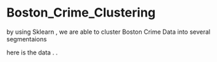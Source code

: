 # Boston_Crime_Clustering

by using Sklearn , we are able to cluster Boston Crime Data into several segmentaions

here is the data . . 

